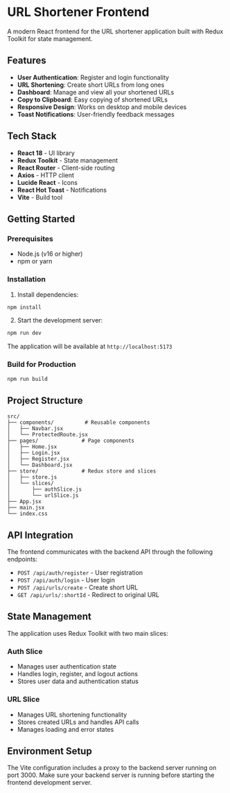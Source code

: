 # URL Shortener Frontend

A modern React frontend for the URL shortener application built with Redux Toolkit for state management.

## Features

- **User Authentication**: Register and login functionality
- **URL Shortening**: Create short URLs from long ones
- **Dashboard**: Manage and view all your shortened URLs
- **Copy to Clipboard**: Easy copying of shortened URLs
- **Responsive Design**: Works on desktop and mobile devices
- **Toast Notifications**: User-friendly feedback messages

## Tech Stack

- **React 18** - UI library
- **Redux Toolkit** - State management
- **React Router** - Client-side routing
- **Axios** - HTTP client
- **Lucide React** - Icons
- **React Hot Toast** - Notifications
- **Vite** - Build tool

## Getting Started

### Prerequisites

- Node.js (v16 or higher)
- npm or yarn

### Installation

1. Install dependencies:
```bash
npm install
```

2. Start the development server:
```bash
npm run dev
```

The application will be available at `http://localhost:5173`

### Build for Production

```bash
npm run build
```

## Project Structure

```
src/
├── components/          # Reusable components
│   ├── Navbar.jsx
│   └── ProtectedRoute.jsx
├── pages/              # Page components
│   ├── Home.jsx
│   ├── Login.jsx
│   ├── Register.jsx
│   └── Dashboard.jsx
├── store/              # Redux store and slices
│   ├── store.js
│   └── slices/
│       ├── authSlice.js
│       └── urlSlice.js
├── App.jsx
├── main.jsx
└── index.css
```

## API Integration

The frontend communicates with the backend API through the following endpoints:

- `POST /api/auth/register` - User registration
- `POST /api/auth/login` - User login
- `POST /api/urls/create` - Create short URL
- `GET /api/urls/:shortId` - Redirect to original URL

## State Management

The application uses Redux Toolkit with two main slices:

### Auth Slice
- Manages user authentication state
- Handles login, register, and logout actions
- Stores user data and authentication status

### URL Slice
- Manages URL shortening functionality
- Stores created URLs and handles API calls
- Manages loading and error states

## Environment Setup

The Vite configuration includes a proxy to the backend server running on port 3000. Make sure your backend server is running before starting the frontend development server.